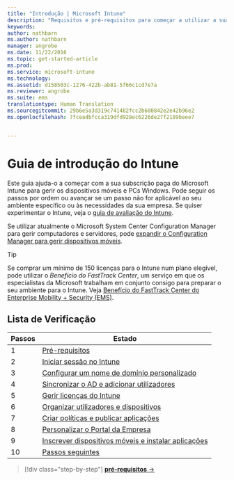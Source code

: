 ```yaml
---
title: "Introdução | Microsoft Intune"
description: "Requisitos e pré-requisitos para começar a utilizar a sua subscrição do Intune"
keywords: 
author: nathbarn
ms.author: nathbarn
manager: angrobe
ms.date: 11/22/2016
ms.topic: get-started-article
ms.prod: 
ms.service: microsoft-intune
ms.technology: 
ms.assetid: d158503c-1276-422b-ab81-5f66c1cd7e7a
ms.reviewer: angrobe
ms.suite: ems
translationtype: Human Translation
ms.sourcegitcommit: 29b6e5a3d319c741482fcc2b600842e2e42b96e2
ms.openlocfilehash: 7fceadbfcca319dfd928ec6226de27f2189beee7


---
```



# <a name="intune-quick-start-guide"></a>Guia de introdução do Intune
Este guia ajuda-o a começar com a sua subscrição paga do Microsoft Intune para gerir os dispositivos móveis e PCs Windows. Pode seguir os passos por ordem ou avançar se um passo não for aplicável ao seu ambiente específico ou às necessidades da sua empresa. Se quiser experimentar o Intune, veja o [guia de avaliação do Intune](/intune/understand-explore/get-started-with-a-30-day-trial-of-microsoft-intune).  

Se utilizar atualmente o Microsoft System Center Configuration Manager para gerir computadores e servidores, pode [expandir o Configuration Manager para gerir dispositivos móveis](https://docs.microsoft.com/sccm/mdm/understand/choose-between-standalone-intune-and-hybrid-mobile-device-management).

>[!TIP]
>Se comprar um mínimo de 150 licenças para o Intune num plano elegível, pode utilizar o *Benefício do FastTrack Center*, um serviço em que os especialistas da Microsoft trabalham em conjunto consigo para preparar o seu ambiente para o Intune. Veja [Benefício do FastTrack Center do Enterprise Mobility + Security (EMS)](https://docs.microsoft.com/enterprise-mobility-security/Solutions/enterprise-mobility-fasttrack-program).

## <a name="checklist"></a>Lista de Verificação

| Passos | Estado  |
| ------------- |-------------|
| 1  | [Pré-requisitos](what-to-know-before-you-start-microsoft-intune.md) |
| 2 |  [Iniciar sessão no Intune](start-with-a-paid-subscription-to-microsoft-intune-step-1.md)     |  
| 3 | [Configurar um nome de domínio personalizado](start-with-a-paid-subscription-to-microsoft-intune-step-2.md)  |
| 4 | [Sincronizar o AD e adicionar utilizadores](start-with-a-paid-subscription-to-microsoft-intune-step-3.md)  |
| 5 | [Gerir licenças do Intune](start-with-a-paid-subscription-to-microsoft-intune-step-4.md) |
| 6 | [Organizar utilizadores e dispositivos](start-with-a-paid-subscription-to-microsoft-intune-step-5.md) |
| 7 | [Criar políticas e publicar aplicações](start-with-a-paid-subscription-to-microsoft-intune-step-6.md) |
| 8 | [Personalizar o Portal da Empresa](start-with-a-paid-subscription-to-microsoft-intune-step-7.md) |
| 9 | [Inscrever dispositivos móveis e instalar aplicações](start-with-a-paid-subscription-to-microsoft-intune-step-8.md) |
|10 | [Passos seguintes](post-configuration-tasks.md) |


>[!div class="step-by-step"]
[**pré-requisitos** &rarr;](what-to-know-before-you-start-microsoft-intune.md)



<!--HONumber=Nov16_HO4-->



